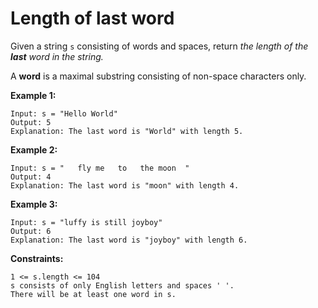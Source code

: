 # Length of last word

Given a string `s` consisting of words and spaces, return *the length of the **last** word in the string.*

A **word** is a maximal substring consisting of non-space characters only.

 

**Example 1:**

```
Input: s = "Hello World"
Output: 5
Explanation: The last word is "World" with length 5.
```

**Example 2:**

```
Input: s = "   fly me   to   the moon  "
Output: 4
Explanation: The last word is "moon" with length 4.
```

**Example 3:**

```
Input: s = "luffy is still joyboy"
Output: 6
Explanation: The last word is "joyboy" with length 6.
```
 

**Constraints:**
```
1 <= s.length <= 104
s consists of only English letters and spaces ' '.
There will be at least one word in s.
```